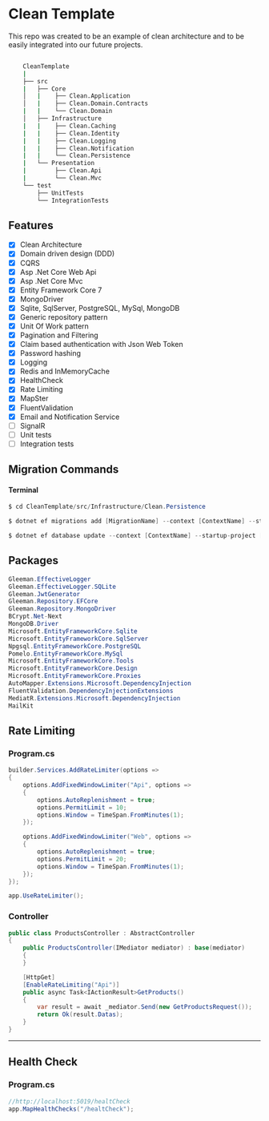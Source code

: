 # Clean Template 

<p>
    This repo was created to be an example of clean architecture and to be easily integrated into our future projects. 
</p>

```bash

    CleanTemplate
    |
    ├── src
    |   ├── Core
    │   |    ├── Clean.Application
    │   |    ├── Clean.Domain.Contracts
    |   |    └── Clean.Domain
    │   ├── Infrastructure
    |   |    ├── Clean.Caching
    |   |    ├── Clean.Identity
    |   |    ├── Clean.Logging
    |   |    ├── Clean.Notification
    |   |    └── Clean.Persistence
    |   └── Presentation
    |        ├── Clean.Api
    |        └── Clean.Mvc
    └── test
        ├── UnitTests
        └── IntegrationTests
```

## Features

- [x] Clean Architecture
- [X] Domain driven design (DDD)
- [x] CQRS
- [x] Asp .Net Core Web Api
- [x] Asp .Net Core Mvc
- [x] Entity Framework Core 7
- [x] MongoDriver
- [x] Sqlite, SqlServer, PostgreSQL, MySql, MongoDB
- [x] Generic repository pattern
- [x] Unit Of Work pattern
- [X] Pagination and Filtering
- [x] Claim based authentication with Json Web Token
- [x] Password hashing
- [x] Logging
- [X] Redis and InMemoryCache
- [X] HealthCheck
- [X] Rate Limiting
- [x] MapSter
- [x] FluentValidation
- [X] Email and Notification Service
- [ ] SignalR 
- [ ] Unit tests
- [ ] Integration tests

## Migration Commands
#### Terminal
```csharp
$ cd CleanTemplate/src/Infrastructure/Clean.Persistence
```
```csharp
$ dotnet ef migrations add [MigrationName] --context [ContextName] --startup-project [ProjectDirectoryPath]
```
```csharp
$ dotnet ef database update --context [ContextName] --startup-project [ProjectDirectoryPath]
```


## Packages
```csharp
Gleeman.EffectiveLogger
Gleeman.EffectiveLogger.SQLite
Gleeman.JwtGenerator
Gleeman.Repository.EFCore
Gleeman.Repository.MongoDriver
BCrypt.Net-Next
MongoDB.Driver
Microsoft.EntityFrameworkCore.Sqlite
Microsoft.EntityFrameworkCore.SqlServer
Npgsql.EntityFrameworkCore.PostgreSQL
Pomelo.EntityFrameworkCore.MySql
Microsoft.EntityFrameworkCore.Tools
Microsoft.EntityFrameworkCore.Design
Microsoft.EntityFrameworkCore.Proxies
AutoMapper.Extensions.Microsoft.DependencyInjection
FluentValidation.DependencyInjectionExtensions
MediatR.Extensions.Microsoft.DependencyInjection
MailKit
```

## Rate Limiting
### Program.cs
```csharp
builder.Services.AddRateLimiter(options =>
{
    options.AddFixedWindowLimiter("Api", options =>
    {
        options.AutoReplenishment = true;
        options.PermitLimit = 10;
        options.Window = TimeSpan.FromMinutes(1);
    });

    options.AddFixedWindowLimiter("Web", options =>
    {
        options.AutoReplenishment = true;
        options.PermitLimit = 20;
        options.Window = TimeSpan.FromMinutes(1);
    });
});
```
```csharp
app.UseRateLimiter();
```
### Controller
```csharp
public class ProductsController : AbstractController
{
    public ProductsController(IMediator mediator) : base(mediator)
    {
    }

    [HttpGet]
    [EnableRateLimiting("Api")]
    public async Task<IActionResult>GetProducts()
    {
        var result = await _mediator.Send(new GetProductsRequest());
        return Ok(result.Datas);
    }
}

```
<hr>

## Health Check
### Program.cs
```csharp
//http://localhost:5019/healtCheck
app.MapHealthChecks("/healtCheck");
```

